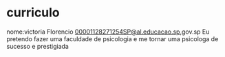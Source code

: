 # curriculo
nome:victoria Florencio 00001128271254SP@al.educacao.sp,gov.sp
Eu pretendo fazer uma faculdade de psicologia e me tornar uma psicologa de sucesso e prestigiada
